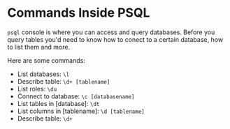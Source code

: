 # Commands Inside PSQL

`psql` console is where you can access and query databases. Before you query tables you'd need to know how to conect to a certain database, how to list them and more.

Here are some commands:

- List databases: `\l`
- Describe table: `\d+ [tablename]`
- List roles: `\du`
- Connect to database: `\c [databasename]`
- List tables in [database]: `\dt`
- List columns in [tablename]: `\d [tablename]`
- Describe table: `\d+`


